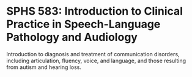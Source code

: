 # SPHS 583: Introduction to Clinical Practice in Speech-Language Pathology and Audiology

Introduction to diagnosis and treatment of communication disorders, including articulation, fluency, voice, and language, and those resulting from autism and hearing loss.
